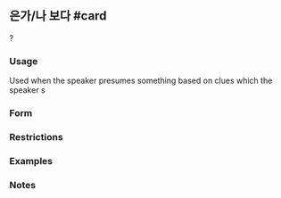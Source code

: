 ## 은가/나 보다 #card
?
### Usage
Used when the speaker presumes something based on clues which the speaker s
### Form
### Restrictions
### Examples
### Notes
